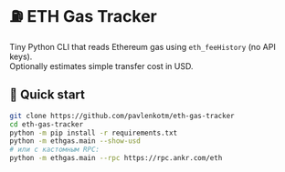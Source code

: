 # ⛽ ETH Gas Tracker

Tiny Python CLI that reads Ethereum gas using `eth_feeHistory` (no API keys).  
Optionally estimates simple transfer cost in USD.

## 🚀 Quick start
```bash
git clone https://github.com/pavlenkotm/eth-gas-tracker
cd eth-gas-tracker
python -m pip install -r requirements.txt
python -m ethgas.main --show-usd
# или с кастомным RPC:
python -m ethgas.main --rpc https://rpc.ankr.com/eth
